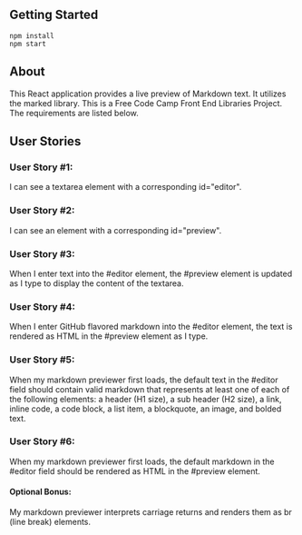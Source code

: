 ## Getting Started  
`npm install`  
`npm start`  

## About
This React application provides a live preview of Markdown text. It utilizes the marked library. This is a Free Code Camp Front End Libraries Project. The requirements are listed below.

## User Stories  
### User Story #1:  
I can see a textarea element with a corresponding id="editor".

### User Story #2: 
I can see an element with a corresponding id="preview".

### User Story #3: 
When I enter text into the #editor element, the #preview element is updated as I type to display the content of the textarea.

### User Story #4: 
When I enter GitHub flavored markdown into the #editor element, the text is rendered as HTML in the #preview element as I type.

### User Story #5: 
When my markdown previewer first loads, the default text in the #editor field should contain valid markdown that represents at least one of each of the following elements: a header (H1 size), a sub header (H2 size), a link, inline code, a code block, a list item, a blockquote, an image, and bolded text.

### User Story #6: 
When my markdown previewer first loads, the default markdown in the #editor field should be rendered as HTML in the #preview element.

#### Optional Bonus: 
My markdown previewer interprets carriage returns and renders them as br (line break) elements.